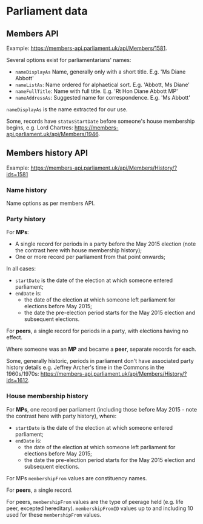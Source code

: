 # Parliament data

## Members API
Example: https://members-api.parliament.uk/api/Members/1581.

Several options exist for parliamentarians' names:
- `nameDisplayAs` Name, generally only with a short title. E.g. 'Ms Diane Abbott'
- `nameListAs`: Name ordered for alphaetical sort. E.g. 'Abbott, Ms Diane'
- `nameFullTitle`: Name with full title. E.g. 'Rt Hon Diane Abbott MP'
- `nameAddressAs`: Suggested name for correspondence. E.g. 'Ms Abbott'

`nameDisplayAs` is the name extracted for our use.

Some, records have `statusStartDate` before someone's house membership begins, e.g. Lord Chartres: https://members-api.parliament.uk/api/Members/1946.

## Members history API

Example: https://members-api.parliament.uk/api/Members/History/?ids=1581

### Name history
Name options as per members API.

### Party history
For **MPs**:
- A single record for periods in a party before the May 2015 election (note the contrast here with house membership history);
- One or more record per parliament from that point onwards;

In all cases:
- `startDate` is the date of the election at which someone entered parliament;
- `endDate` is:
    - the date of the election at which someone left parliament for elections before May 2015;
    - the date the pre-election period starts for the May 2015 election and subsequent elections.

For **peers**, a single record for periods in a party, with elections having no effect.

Where someone was an **MP** and became a **peer**, separate records for each.

Some, generally historic, periods in parliament don't have associated party history details e.g. Jeffrey Archer's time in the Commons in the 1960s/1970s: https://members-api.parliament.uk/api/Members/History/?ids=1612.

### House membership history
For **MPs**, one record per parliament (including those before May 2015 - note the contrast here with party history), where:

- `startDate` is the date of the election at which someone entered parliament;
- `endDate` is:
    - the date of the election at which someone left parliament for elections before May 2015;
    - the date the pre-election period starts for the May 2015 election and subsequent elections.

For MPs `membershipFrom` values are constituency names.

For **peers**, a single record.

For peers, `membershipFrom` values are the type of peerage held (e.g. life peer, excepted hereditary). `membershipFromID` values up to and including 10 used for these `membershipFrom` values.